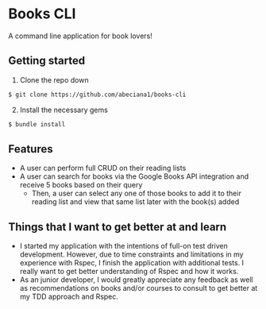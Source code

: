 # Books CLI

A command line application for book lovers!

## Getting started
1. Clone the repo down
```bash
$ git clone https://github.com/abeciana1/books-cli
```
2. Install the necessary gems
```bash
$ bundle install
```

## Features

- A user can perform full CRUD on their reading lists
- A user can search for books via the Google Books API integration and receive 5 books based on their query
    - Then, a user can select any one of those books to add it to their reading list and view that same list later with the book(s) added

## Things that I want to get better at and learn
- I started my application with the intentions of full-on test driven development. However, due to time constraints and limitations in my experience with Rspec, I finish the application with additional tests. I really want to get better understanding of Rspec and how it works.
- As an junior developer, I would greatly appreciate any feedback as well as recommendations on books and/or courses to consult to get better at my TDD approach and Rspec.
